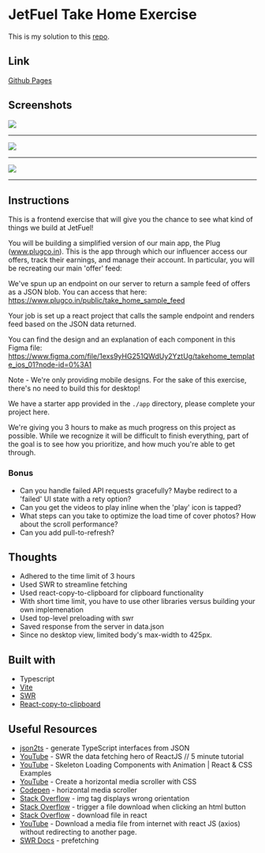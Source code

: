# JetFuel Take Home Exercise

This is my solution to this [repo](https://github.com/reallabs/react-take-home).

## Link

[Github Pages](https://jdegand.github.io/jetfuel-take-home-exercise/)

## Screenshots

![](jetfuel-take-home-1.png)

***

![](jetfuel-take-home-2.png)

***

![](jetfuel-take-home-3.png)

***

## Instructions
This is a frontend exercise that will give you the chance to see what kind of things we build at JetFuel!

You will be building a simplified version of our main app, the Plug (www.plugco.in). This is the app through which our influencer access our offers, track their earnings, and manage their account. In particular, you will be recreating our main 'offer' feed:

We've spun up an endpoint on our server to return a sample feed of offers as a JSON blob. You can access that here:
https://www.plugco.in/public/take_home_sample_feed

Your job is set up a react project that calls the sample endpoint and renders feed based on the JSON data returned. 

You can find the design and an explanation of each component in this Figma file:
https://www.figma.com/file/1exs9yHG251QWdUy2YztUg/takehome_template_ios_01?node-id=0%3A1

Note - We're only providing mobile designs. For the sake of this exercise, there's no need to build this for desktop!

We have a starter app provided in the `./app` directory, please complete your project here.

We're giving you 3 hours to make as much progress on this project as possible. While we recognize it will be difficult to finish everything, part of the goal is to see how you prioritize, and how much you're able to get through.

### Bonus

- Can you handle failed API requests gracefully? Maybe redirect to a 'failed' UI state with a rety option? 
- Can you get the videos to play inline when the 'play' icon is tapped?
- What steps can you take to optimize the load time of cover photos? How about the scroll performance? 
- Can you add pull-to-refresh? 

## Thoughts 

- Adhered to the time limit of 3 hours
- Used SWR to streamline fetching 
- Used react-copy-to-clipboard for clipboard functionality
- With short time limit, you have to use other libraries versus building your own implemenation
- Used top-level preloading with swr 
- Saved response from the server in data.json
- Since no desktop view, limited body's max-width to 425px.

## Built with

- Typescript
- [Vite](https://vitejs.dev/)
- [SWR](https://swr.vercel.app/)
- [React-copy-to-clipboard](https://www.npmjs.com/package/react-copy-to-clipboard)

## Useful Resources

- [json2ts](http://json2ts.com/) - generate TypeScript interfaces from JSON
- [YouTube](https://www.youtube.com/watch?v=MC2fKmp_xcs) - SWR the data fetching hero of ReactJS // 5 minute tutorial
- [YouTube](https://www.youtube.com/watch?v=cNQTg920Nx0) - Skeleton Loading Components with Animation | React & CSS Examples
- [YouTube](https://www.youtube.com/watch?v=3yfswsnD2sw) - Create a horizontal media scroller with CSS
- [Codepen](https://codepen.io/kevinpowell/pen/ExbKBQa) - horizontal media scroller
- [Stack Overflow](https://stackoverflow.com/questions/24658365/img-tag-displays-wrong-orientation) - img tag displays wrong orientation
- [Stack Overflow](https://stackoverflow.com/questions/11620698/how-to-trigger-a-file-download-when-clicking-an-html-button-or-javascript) - trigger a file download when clicking an html button
- [Stack Overflow](https://stackoverflow.com/questions/50694881/how-to-download-file-in-react-js) - download file in react
- [YouTube](https://www.youtube.com/watch?v=cSyxLTPuA7o) - Download a media file from internet with react JS (axios) without redirecting to another page.
- [SWR Docs](https://swr.vercel.app/docs/prefetching) - prefetching
